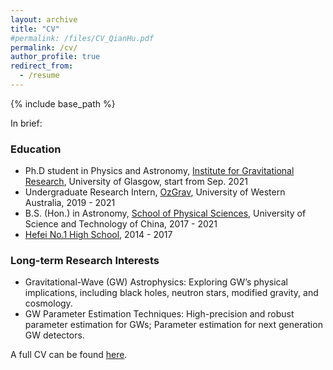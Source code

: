 ```yaml
---
layout: archive
title: "CV"
#permalink: /files/CV_QianHu.pdf
permalink: /cv/
author_profile: true
redirect_from:
  - /resume
---
```


{% include base_path %}

In brief: 

### Education

* Ph.D student in Physics and Astronomy, [Institute for Gravitational Research](http://www.physics.gla.ac.uk/igr/index.php), University of Glasgow, start from Sep. 2021
* Undergraduate Research Intern, [OzGrav](https://www.gravity.uwa.edu.au), University of Western Australia, 2019 - 2021
* B.S. (Hon.) in Astronomy, [School of Physical Sciences](http://en.physics.ustc.edu.cn), University of Science and Technology of China, 2017 - 2021
* [Hefei No.1 High School](http://www.hfyz.net/index/), 2014 - 2017

### Long-term Research Interests

* Gravitational-Wave (GW) Astrophysics: Exploring GW’s physical implications, including black holes, neutron stars, modified gravity, and cosmology.
* GW Parameter Estimation Techniques: High-precision and robust parameter estimation for GWs; Parameter estimation for next generation GW detectors.

A full CV can be found [here](../files/CV_QianHu.pdf).
